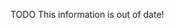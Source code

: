 TODO This information is out of date!
<!--
# bladeRF Linux Applications #
This directory contains applications that utilize libbladeRF.  Currently, this consists of a command-line `bladeRF-cli` tool intended to aid in development and testing.  This tool can be used in a batch mode with single, simple operations but the real power is when it is compiled with an interactive shell.

## Dependencies ##
- [libbladeRF][lib]
- [libtecla][tecla] (optional)

[libtecla][tecla] can be installed via most package managers.  Check your distribution for support.

[lib]: ../lib (libbladeRF)
[tecla]: http://www.astro.caltech.edu/~mcs/tecla/ (libtecla)

## Building ##
1. Run `make` or `make DEBUG=y` (to build with debug symbols)
2. Note that the CLI program has been created: `bin/bladeRF-cli`

By default, bladeRF-cli uses libtecla to provide an interactive console. To disable this, include `INTERACTIVE=n`:

```
make INTERACTIVE=n
```

## Basic Usage ##
For usage information, run:

```
./bladeRF-cli --help
```

If you encounter issues and ask folks on IRC or in the forum assistance, it's always helpful to note the CLI version:

```
./bladeRF-cli --version
```

If only one device is connected, the -d option is not needed. The CLI will find and open the attached device. This option is required if multiple devices are connected. For the sake of completeness, the following examples will include this command line option.

Load the FPGA and enter interactive mode:

```
./bladeRF-cli -d /dev/bladerf0 -l /path/to/fpga.rbf
```

Pass in a script to run to setup a device in a specific way, and then interactive mode.

```
./bladeRF-cli -d /dev/bladerf0 -s setup.txt
```

Load the FPGA, setup the device, but to do not enter interactive mode:

```
./bladeRF-cli -d /dev/bladerf0 -l /path/to/fpga.rbf -s setup.txt -b
```

## Some Useful Interactive Commands ##
The `help` command prints out the top level commands that are available. Using `help <cmd>` gives a more detailed help on that command.

The most useful control commands are `peek` and `poke` for setting registers at a very basic level and `print` and `set` for performing system level tasks like setting gains, frequency, bandwidth or sample rate.

The `rx` and `tx` commands allow data to be transmitted and received in the background, while the interactive console remains in the foreground. 

`rx config` and `tx config` are used to configure and view various RX and TX parameters. Note that `rx` and `tx` is a supported shorthand for viewing the RX/TX configuration. See `help rx` and `help tx` for more information about these parameters. Below are a few examples:

Receive 10,000 samples to a binary file (host endianness):
```
rx config file=samples.bin format=bin n=10000
rx start
```

`rx` or `rx config` may be used to view the RX task status. When it no longer reports "Running", the samples should be available in the file. Note that for larger sample rate or small values of `n`, the RX task may finish before you can enter the `rx` command to view its state.


Receive 4096 samples to a CSV file:
```
rx config file=samples.csv format=csv n=4096
rx start
```

Files can also be transmitted:

```
tx config file=samples.bin
tx start
```

The transmission of the file can be repeated a number of times, with a configurable delay (microseconds) between each repetition:

```
tx config file=samples.bin repeat=100 delay=10000
tx start
```

While `format=csv` is valid for `tx`, note that the CLI will first convert the CSV to a temporary binary file:

```
bladeRF&gt; tx config file=samples.txt format=csv repeat=10 delay=10000000
bladeRF&gt; tx start

Converted CSV file to binary file. Using /tmp/bladeRF-ddLNmc
Note that this program will not delete the temporary file.

bladeRF&gt; tx

    State: Running
    File: /tmp/bladeRF-ddLNmc
    Format: C16, Binary (Little Endian)
    Repeat: 10 iterations
    Repeat delay: 10000000 us
```

## Creating a setup.txt ##
It was useful in debugging to get into a known state easily and reproducibly.  We created a `setup.txt` file which can be provided via the -s command line option.

Below is an example `setup.txt`:

```
set frequency 1000000000  # Tune to 1 GHz on both RX and TX
set samplerate 10000000   # Sample @ 10 MHz
set bandwidth 28000000    # 28 MHz bandwidth

# Configure gains
set lnagain bypass
set txvga1 -14
set txvga2 20
set rxvga1 20
set rxvga2 20

# Print out a few settings

print frequency
print samplerate
print bandwidth
```
-->
